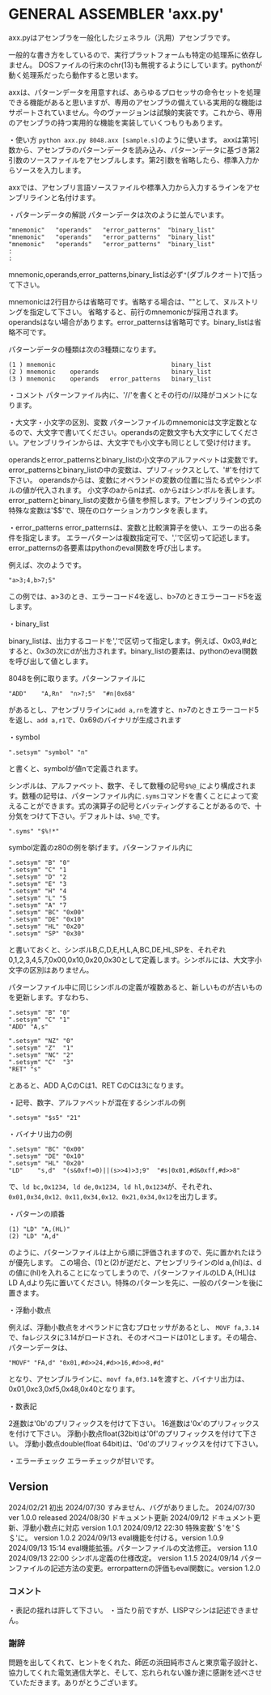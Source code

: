 # GENERAL ASSEMBLER 'axx.py'

axx.pyはアセンブラを一般化したジェネラル（汎用）アセンブラです。

一般的な書き方をしているので、実行プラットフォームも特定の処理系に依存しません。
DOSファイルの行末のchr(13)も無視するようにしています。pythonが動く処理系だったら動作すると思います。

axxは、パターンデータを用意すれば、あらゆるプロセッサの命令セットを処理できる機能があると思いますが、専用のアセンブラの備えている実用的な機能はサポートされていません。今のヴァージョンは試験的実装です。これから、専用のアセンブラの持つ実用的な機能を実装していくつもりもあります。

・使い方
`python axx.py 8048.axx [sample.s]`のように使います。
axxは第1引数から、アセンブラのパターンデータを読み込み、パターンデータに基づき第2引数のソースファイルをアセンブルします。第2引数を省略したら、標準入力からソースを入力します。

axxでは、アセンブリ言語ソースファイルや標準入力から入力するラインをアセンブリラインと名付けます。

・パターンデータの解説
パターンデータは次のように並んでいます。
```
"mnemonic"   "operands"   "error_patterns"  "binary_list" 
"mnemonic"   "operands"   "error_patterns"  "binary_list" 
"mnemonic"   "operands"   "error_patterns"  "binary_list" 
:
:
```

mnemonic,operands,error_patterns,binary_listは必ず`"`(ダブルクオート)で括って下さい。

mnemonicは2行目からは省略可です。省略する場合は、""として、ヌルストリングを指定して下さい。
省略すると、前行のmnemonicが採用されます。
operandsはない場合があります。error_patternsは省略可です。binary_listは省略不可です。

パターンデータの種類は次の3種類になります。
```
(1 ) mnemonic                                binary_list
(2 ) mnemonic    operands                    binary_list
(3 ) mnemonic    operands   error_patterns   binary_list
```

・コメント
パターンファイル内に、'//'を書くとその行の//以降がコメントになります。

・大文字・小文字の区別、変数
パターンファイルのmnemonicは文字定数となるので、大文字で書いてください。operandsの定数文字も大文字にしてください。アセンブリラインからは、大文字でも小文字も同じとして受け付けます。

operandsとerror_patternsとbinary_listの小文字のアルファベットは変数です。
error_patternsとbinary_listの中の変数は、プリフィックスとして、'#'を付けて下さい。
operandsからは、変数にオペランドの変数の位置に当たる式やシンボルの値が代入されます。
小文字のaからnは式、oからzはシンボルを表します。error_patternとbinary_listの変数から値を参照します。アセンブリラインの式の特殊な変数は'$$'で、現在のロケーションカウンタを表します。

・error_patterns
error_patternsは、変数と比較演算子を使い、エラーの出る条件を指定します。
エラーパターンは複数指定可で、','で区切って記述します。error_patternsの各要素はpythonのeval関数を呼び出します。

例えば、次のようです。
```
"a>3;4,b>7;5"
```
この例では、a>3のとき、エラーコード4を返し、b>7のときエラーコード5を返します。

・binary_list

binary_listは、出力するコードを','で区切って指定します。例えば、0x03,#dとすると、0x3の次にdが出力されます。binary_listの要素は、pythonのeval関数を呼び出して値とします。

8048を例に取ります。パターンファイルに

```
"ADD"    "A,Rn"  "n>7;5"  "#n|0x68"
```
があるとし、アセンブリラインに`add a,rn`を渡すと、n>7のときエラーコード5を返し、`add a,r1`で、0x69のバイナリが生成されます

・symbol

```
".setsym" "symbol" "n"
```

と書くと、symbolが値nで定義されます。

シンボルは、アルファベット、数字、そして数種の記号`$%@_`により構成されます。数種の記号は、パターンファイル内に`.syms`コマンドを書くことによって変えることができます。式の演算子の記号とバッティングすることがあるので、十分気をつけて下さい。デフォルトは、`$%@_`です。

```
".syms" "$%!*"
```

symbol定義のz80の例を挙げます。パターンファイル内に

```
".setsym" "B" "0"
".setsym" "C" "1
".setsym" "D" "2
".setsym" "E" "3
".setsym" "H" "4
".setsym" "L" "5
".setsym" "A" "7
".setsym" "BC" "0x00"
".setsym" "DE" "0x10"
".setsym" "HL" "0x20"
".setsym" "SP" "0x30"
```
と書いておくと、シンボルB,C,D,E,H,L,A,BC,DE,HL,SPを、それぞれ0,1,2,3,4,5,7,0x00,0x10,0x20,0x30として定義します。シンボルには、大文字小文字の区別はありません。

パターンファイル中に同じシンボルの定義が複数あると、新しいものが古いものを更新します。すなわち、
```
".setsym" "B" "0"
".setsym" "C" "1"
"ADD" "A,s"

".setsym" "NZ" "0"
".setsym" "Z"  "1"
".setsym" "NC" "2"
".setsym" "C"  "3"
"RET" "s"
```
とあると、ADD A,CのCは1、RET CのCは3になります。

・記号、数字、アルファベットが混在するシンボルの例

```
".setsym" "$s5" "21"
```

・バイナリ出力の例
```
".setsym" "BC" "0x00"
".setsym" "DE" "0x10"
".setsym" "HL" "0x20"
"LD"    "s,d"  "(s&0xf!=0)||(s>>4)>3;9"  "#s|0x01,#d&0xff,#d>>8"
```
で、`ld bc,0x1234, ld de,0x1234, ld hl,0x1234`が、それぞれ、`0x01,0x34,0x12、0x11,0x34,0x12、0x21,0x34,0x12`を出力します。

・パターンの順番

```
(1) "LD" "A,(HL)"
(2) "LD" "A,d"
```
のように、パターンファイルは上から順に評価されますので、先に置かれたほうが優先します。
この場合、(1)と(2)が逆だと、アセンブリラインのld a,(hl)は、dの値に(hl)を入れることになってしまうので、パターンファイルのLD A,(HL)はLD A,dより先に置いてください。特殊のパターンを先に、一般のパターンを後に置きます。

・浮動小数点

例えば、浮動小数点をオペランドに含むプロセッサがあるとし、 `MOVF fa,3.14` で、faレジスタに3.14がロードされ、そのオペコードは01とします。その場合、パターンデータは、

```
"MOVF" "FA,d" "0x01,#d>>24,#d>>16,#d>>8,#d"
```
となり、アセンブルラインに、`movf fa,0f3.14`を渡すと、バイナリ出力は、0x01,0xc3,0xf5,0x48,0x40となります。


・数表記

2進数は'0b'のプリフィックスを付けて下さい。
16進数は'0x'のプリフィックスを付けて下さい。
浮動小数点float(32bit)は'0f'のプリフィックスを付けて下さい。
浮動小数点double(float 64bit)は、'0d'のプリフィックスを付けて下さい。


・エラーチェック
エラーチェックが甘いです。

## Version
2024/02/21 初出
2024/07/30 すみません、バグがありました。
2024/07/30 ver 1.0.0 released
2024/08/30 ドキュメント更新
2024/09/12 ドキュメント更新、浮動小数点に対応 version 1.0.1
2024/09/12 22:30 特殊変数'＄'を'＄＄'に。 version 1.0.2
2024/09/13 eval機能を付ける。version 1.0.9
2024/09/13 15:14 eval機能拡張。パターンファイルの文法修正。 version 1.1.0
2024/09/13 22:00 シンボル定義の仕様改定。 version 1.1.5
2024/09/14 パターンファイルの記述方法の変更。errorpatternの評価もeval関数に。version 1.2.0

### コメント

・表記の揺れは許して下さい。
・当たり前ですが、LISPマシンは記述できません。

### 謝辞

問題を出してくれて、ヒントをくれた、師匠の浜田純市さんと東京電子設計と、協力してくれた電気通信大学と、そして、忘れられない誰か達に感謝を述べさせていただきます。ありがとうございます。
